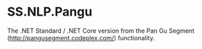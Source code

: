# SS.NLP.Pangu
The .NET Standard / .NET Core version from the Pan Gu Segment (http://pangusegment.codeplex.com/) functionality.
